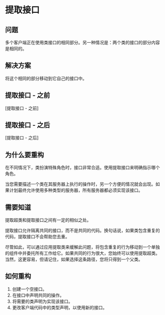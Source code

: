 # 提取接口
## 问题
多个客户端正在使用类接口的相同部分。另一种情况是：两个类的接口的部分内容是相同的。

## 解决方案
将这个相同的部分移动到它自己的接口中。

## 提取接口 - 之前
[提取接口 - 之前]

## 提取接口 - 之后
[提取接口 - 之后]

## 为什么要重构
在不同情况下，类扮演特殊角色时，接口非常合适。使用提取接口来明确指示哪个角色。

当您需要描述一个类在其服务器上执行的操作时，另一个方便的情况就会出现。如果计划最终允许使用多种类型的服务器，所有服务器都必须实现该接口。

## 需要知道
提取超类和提取接口之间有一定的相似之处。

提取接口允许隔离共同的接口，而不是共同的代码。换句话说，如果类包含重复的代码，提取接口不会帮助您去重。

尽管如此，可以通过应用提取类来缓解此问题，将包含重复的行为移动到一个单独的组件中并委托所有工作给它。如果共同的行为很大，您始终可以使用提取超类。当然，这更容易，但请记住，如果选择这条路径，您将只得到一个父类。

## 如何重构
1. 创建一个空接口。
2. 在接口中声明共同的操作。
3. 将需要的类声明为实现该接口。
4. 更改客户端代码中的类型声明，以使用新的接口。